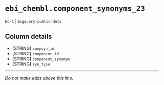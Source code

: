 # `ebi_chembl.component_synonyms_23`
`bq-1` | `bigquery-public-data`

## Column details
* [STRING]    `compsyn_id`
* [STRING]    `component_id`
* [STRING]    `component_synonym`
* [STRING]    `syn_type`

-------------------------------------------------------------------------------
*Do not make edits above this line.*
